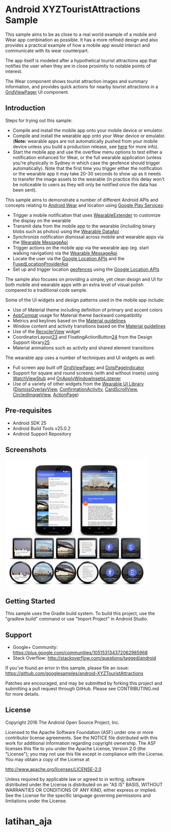 
Android XYZTouristAttractions Sample
===================================

This sample aims to be as close to a real world example of a mobile
and Wear app combination as possible. It has a more refined design
and also provides a practical example of how a mobile app would
interact and communicate with its wear counterpart.

The app itself is modeled after a hypothetical tourist attractions
app that notifies the user when they are in close proximity to
notable points of interest.

The Wear component shows tourist attraction images and summary
information, and provides quick actions for nearby tourist
attractions in a [GridViewPager](http://developer.android.com/reference/android/support/wearable/view/GridViewPager.html)
UI component.

Introduction
------------

Steps for trying out this sample:
* Compile and install the mobile app onto your mobile device or emulator.
* Compile and install the wearable app onto your Wear device or emulator.
(**Note:** wearable apps are not automatically pushed from your mobile device
unless you build a production release, see [here][22] for more info).
* Start the mobile app and use the overflow menu options to test either a
notification enhanced for Wear, or the full wearable application (unless
you're physically in Sydney in which case the geofence should trigger
automatically). Note that the first time you trigger either the notification
or the wearable app it may take 20-30 seconds to show up as it needs to
transfer the image assets to the wearable (in practice this delay won't be
noticeable to users as they will only be notified once the data has been sent).

This sample aims to demonstrate a number of different Android APIs and concepts
relating to [Android Wear][1] and location using [Google Play Services][2]:
* Trigger a mobile notification that uses [WearableExtender][3] to customize the
display on the wearable
* Transmit data from the mobile app to the wearable (including binary blobs
such as photos) using the [Wearable DataApi][4]
* Synchronize notification dismissal across mobile and wearable apps via the
[Wearable MessageApi][5]
* Trigger actions on the mobile app via the wearable app (eg. start walking
navigation) via the [Wearable MessageApi][5]
* Locate the user via the [Google Location APIs][6] and the
[FusedLocationProviderApi][7]
* Set up and trigger location [geofences][8] using the
[Google Location APIs][6]

The sample also focuses on providing a simple, yet clean design and UI for both
mobile and wearable apps with an extra level of visual polish compared to a
traditional code sample.

Some of the UI widgets and design patterns used in the mobile app include:
* Use of Material theme including definition of primary and accent colors
* [AppCompat][9] usage for Material theme backward compatibility
* Metrics and keylines based on the [Material guidelines][10]
* Window content and activity transitions based on the
[Material guidelines][11]
* Use of the [RecyclerView][12] widget
* CoordinatorLayout[23] and FloatingActionButton[24] from the Design Support library[25]
* Material animations such as activity and shared element transitions

The wearable app uses a number of techniques and UI widgets as well:
* Full screen app built off [GridViewPager][13] and [DotsPageIndicator][14]
* Support for square and round screens (with and without insets) using
[WatchViewStub][15] and [OnApplyWindowInsetsListener][16]
* Use of a variety of other widgets from the [Wearable UI Library][17]
([DismissOverlayView][18], [ConfirmationActivity][19],
[CardScrollView][20], [CircledImageView][21], [ActionPage][26])

[1]: http://developer.android.com/wear/
[2]: https://developer.android.com/google/play-services/
[3]: https://developer.android.com/reference/android/support/v4/app/NotificationCompat.WearableExtender.html
[4]: https://developer.android.com/reference/com/google/android/gms/wearable/DataApi.html
[5]: https://developer.android.com/reference/com/google/android/gms/wearable/MessageApi.html
[6]: https://developer.android.com/google/play-services/location.html
[7]: https://developer.android.com/reference/com/google/android/gms/location/FusedLocationProviderApi.html
[8]: https://developer.android.com/reference/com/google/android/gms/location/Geofence.html
[9]: https://developer.android.com/tools/support-library/features.html#v7-appcompat
[10]: http://www.google.com/design/spec/layout/metrics-keylines.html
[11]: http://www.google.com/design/spec/animation/meaningful-transitions.html
[12]: https://developer.android.com/reference/android/support/v7/widget/RecyclerView.html
[13]: http://developer.android.com/reference/android/support/wearable/view/GridViewPager.html
[14]: http://developer.android.com/reference/android/support/wearable/view/DotsPageIndicator.html
[15]: http://developer.android.com/reference/android/support/wearable/view/WatchViewStub.html
[16]: http://developer.android.com/reference/android/view/View.OnApplyWindowInsetsListener.html
[17]: https://developer.android.com/training/wearables/apps/layouts.html#UiLibrary
[18]: http://developer.android.com/reference/android/support/wearable/view/DismissOverlayView.html
[19]: http://developer.android.com/reference/android/support/wearable/activity/ConfirmationActivity.html
[20]: http://developer.android.com/reference/android/support/wearable/view/CardScrollView.html
[21]: http://developer.android.com/reference/android/support/wearable/view/CircledImageView.html
[22]: https://developer.android.com/training/wearables/apps/creating.html#Install
[23]: https://developer.android.com/reference/android/support/design/widget/CoordinatorLayout.html
[24]: https://developer.android.com/reference/android/support/design/widget/FloatingActionButton.html
[25]: http://android-developers.blogspot.com/2015/05/android-design-support-library.html
[26]: http://developer.android.com/reference/android/support/wearable/view/ActionPage.html

Pre-requisites
--------------

- Android SDK 25
- Android Build Tools v25.0.2
- Android Support Repository

Screenshots
-------------

<img src="screenshots/composite-1.png" height="400" alt="Screenshot"/> 

Getting Started
---------------

This sample uses the Gradle build system. To build this project, use the
"gradlew build" command or use "Import Project" in Android Studio.

Support
-------

- Google+ Community: https://plus.google.com/communities/105153134372062985968
- Stack Overflow: http://stackoverflow.com/questions/tagged/android

If you've found an error in this sample, please file an issue:
https://github.com/googlesamples/android-XYZTouristAttractions

Patches are encouraged, and may be submitted by forking this project and
submitting a pull request through GitHub. Please see CONTRIBUTING.md for more details.

License
-------

Copyright 2016 The Android Open Source Project, Inc.

Licensed to the Apache Software Foundation (ASF) under one or more contributor
license agreements.  See the NOTICE file distributed with this work for
additional information regarding copyright ownership.  The ASF licenses this
file to you under the Apache License, Version 2.0 (the "License"); you may not
use this file except in compliance with the License.  You may obtain a copy of
the License at

http://www.apache.org/licenses/LICENSE-2.0

Unless required by applicable law or agreed to in writing, software
distributed under the License is distributed on an "AS IS" BASIS, WITHOUT
WARRANTIES OR CONDITIONS OF ANY KIND, either express or implied.  See the
License for the specific language governing permissions and limitations under
the License.
# latihan_aja
